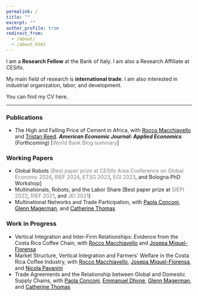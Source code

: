 ```yaml
---
permalink: /
title: ""
excerpt: ""
author_profile: true
redirect_from: 
  - /about/
  - /about.html
---
```


I am a **Research Fellow** at the <a href="https://www.bancaditalia.it/homepage/index.html" style="text-decoration: none" target="_blank">Bank of Italy</a>. I am also a Research Affiliate at <a href="https://www.cesifo.org/en" style="text-decoration: none" target="_blank">CESifo</a>. 

My main field of research is **international trade**. I am also interested in industrial organization, labor, and development.

You can find my CV <a href="https://fabrizioleone.github.io/files/CV_Fabrizio_Leone.pdf" style="text-decoration: none" target="_blank">here</a>.

-----

### Publications

* <a href="https://fabrizioleone.github.io/files/The_High_and_Falling_Price_of_Cement_in_Africa_LMR.pdf" style=" text-decoration: none" target="_blank">The High and Falling Price of Cement in Africa</a>, with <a href="https://sites.google.com/site/roccomacchiavello/" style="color: black;text-decoration: underline" target="_blank">Rocco Macchiavello</a> and <a href="https://sites.google.com/view/tristanreed/home" style="color: black; text-decoration: underline" target="_blank">Tristan Reed</a>. ***American Economic Journal: Applied Economics*** (Forthcoming) [<a href="https://blogs.worldbank.org/developmenttalk/why-price-cement-so-high-africa" style="color: gray; text-decoration: none" target="_blank">World Bank Blog summary</a>]
  
### Working Papers 

* <a href="https://fabrizioleone.github.io/files/Global_Robots_Fabrizio_Leone_JMP.pdf" style="text-decoration: none" target="_blank">Global Robots</a> <a style="color: gray; text-decoration: none" target="_blank">[Best paper prize at <a href="https://www.cesifo.org/en/event/2024-05-03/cesifo-area-conference-global-economy-2024" style="color: gray; text-decoration: none" target="_blank">CESifo Area Conference on Global Economy 2024</a>, <a href="https://sites.google.com/site/riefnetwork/home" style="color: gray; text-decoration: none" target="_blank">RIEF 2024</a>, <a href="https://www.etsg.org/award-winners.html" style="color: gray; text-decoration: none" target="_blank">ETSG 2023</a>, <a href="https://www.uniba.it/it/ricerca/dipartimenti/dse/e.g.i" style="color: gray; text-decoration: none" target="_blank">EGI 2023</a>, and Bologna PhD Workshop]</a>
* <a href="https://fabrizioleone.github.io/files/Multinationals_Robots_Labor_Share_Fabrizio_Leone.pdf" style="text-decoration: none" target="_blank">Multinationals, Robots, and the Labor Share</a> [Best paper prize at <a href="https://siepi.org/premio-dottorale-siepi-prof-gobbo/" style="color: gray; text-decoration: none" target="_blank">SIEPI 2022</a>, <a href="https://sites.google.com/site/riefnetwork/home" style="color: gray; text-decoration: none" target="_blank">RIEF 2021</a>, and <a href="http://asesec.org/jornadas_economia_industrial/2021/" style="color: gray; text-decoration: none" target="_blank">JEI 2021</a>]
* <a href="https://conconi.ulb.be/CLMT.pdf" style="text-decoration: none" target="_blank">Multinational Networks and Trade Participation</a>, with <a href="https://sites.google.com/view/paola-conconi-website/" style="color: black; text-decoration: underline" target="_blank">Paola Conconi</a>, <a href="http://www.glennmagerman.com/" style="color: black; text-decoration: underline" target="_blank">Glenn Magerman</a>, and <a href="https://www.cmathomas.com" style="color: black; text-decoration: underline" target="_blank">Catherine Thomas</a>

 
 
### Work in Progress

* Vertical Integration and Inter-Firm Relationships: Evidence from the Costa Rica Coffee Chain, with <a href="https://sites.google.com/site/roccomacchiavello/" style="color: black; text-decoration: underline" target="_blank">Rocco Macchiavello</a> and <a href="https://www.tse-fr.eu/people/josepa-miquel-florensa" style="color: black; text-decoration: underline" target="_blank">Josepa Miquel-Florensa</a>
* Market Structure, Vertical Integration and Farmers' Welfare in the Costa Rica Coffee Industry, with <a href="https://sites.google.com/site/roccomacchiavello/" style="color: black; text-decoration: underline" target="_blank">Rocco Macchiavello</a>, <a href="https://www.tse-fr.eu/people/josepa-miquel-florensa" style="color: black; text-decoration: underline" target="_blank">Josepa Miquel-Florensa</a>, and <a href="https://sites.google.com/site/nicolapavanini/" style="color: black; text-decoration: underline" target="_blank">Nicola Pavanini</a>
* Trade Agreements and the Relationship between Global and Domestic Supply Chains, with <a href="https://sites.google.com/view/paola-conconi-website/" style="color: black; text-decoration: underline" target="_blank">Paola Conconi</a>, <a href="https://www.linkedin.com/in/emmanuel-dhyne-1b654411a/?originalSubdomain=be" style="color: black; text-decoration: underline" target="_blank">Emmanuel Dhyne</a>, <a href="http://www.glennmagerman.com/" style="color: black; text-decoration: underline" target="_blank">Glenn Magerman</a>, and <a href="https://www.cmathomas.com" style="color: black; text-decoration: underline" target="_blank">Catherine Thomas</a>
